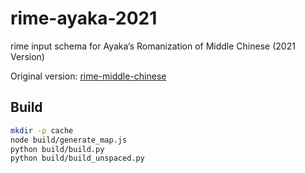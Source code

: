 # rime-ayaka-2021

rime input schema for Ayaka’s Romanization of Middle Chinese (2021 Version)

Original version: [rime-middle-chinese](https://github.com/ayaka14732/rime-kyonh)

## Build

```sh
mkdir -p cache
node build/generate_map.js
python build/build.py
python build/build_unspaced.py
```
